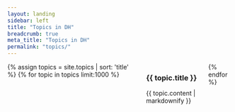 ```yaml
---
layout: landing
sidebar: left
title: "Topics in DH"
breadcrumb: true
meta_title: "Topics in DH"
permalink: "topics/"
---
```

<div class="row" id="topics">
	<div class="large-10 small-12 large-offset-1 columns t30">
			{% assign topics = site.topics | sort: 'title' %}
			{% for topic in topics limit:1000 %}
				<div id="topic_{{ topic.identifier }}" class="content circlebg {% if page.source == 'community' %}contribution{% endif %}">
					<h3>{{ topic.title }}</h3>
					<p>{{ topic.content | markdownify }}</p>
				</div>
			{% endfor %}
	</div><!-- /.small-8 small-offset-2.columns -->
</div><!-- /.row -->
